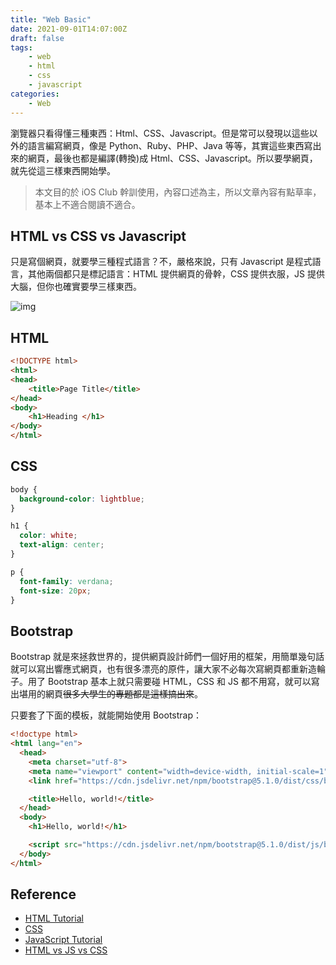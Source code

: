 ```yaml
---
title: "Web Basic"
date: 2021-09-01T14:07:00Z
draft: false
tags: 
    - web
    - html
    - css
    - javascript
categories:
    - Web
---
```


瀏覽器只看得懂三種東西：Html、CSS、Javascript。但是常可以發現以這些以外的語言編寫網頁，像是 Python、Ruby、PHP、Java 等等，其實這些東西寫出來的網頁，最後也都是編譯(轉換)成 Html、CSS、Javascript。所以要學網頁，就先從這三樣東西開始學。

<!--more-->

> 本文目的於 iOS Club 幹訓使用，內容口述為主，所以文章內容有點草率，基本上不適合閱讀不適合。

## HTML vs CSS vs Javascript

只是寫個網頁，就要學三種程式語言？不，嚴格來說，只有 Javascript 是程式語言，其他兩個都只是標記語言：HTML 提供網頁的骨幹，CSS 提供衣服，JS 提供大腦，但你也確實要學三樣東西。

![img](https://pic1.zhimg.com/80/v2-ee31ec6f20c74c5b03e8d48da1178820_720w.jpg)

## HTML

```html
<!DOCTYPE html>
<html>
<head>
    <title>Page Title</title>
</head>
<body>
    <h1>Heading </h1>
</body>
</html>
```

## CSS

```css
body {
  background-color: lightblue;
}

h1 {
  color: white;
  text-align: center;
}

p {
  font-family: verdana;
  font-size: 20px;
}
```

## Bootstrap

Bootstrap 就是來拯救世界的，提供網頁設計師們一個好用的框架，用簡單幾句話就可以寫出響應式網頁，也有很多漂亮的原件，讓大家不必每次寫網頁都重新造輪子。用了 Bootstrap 基本上就只需要碰 HTML，CSS 和 JS 都不用寫，就可以寫出堪用的網頁~~很多大學生的專題都是這樣搞出來~~。

只要套了下面的模板，就能開始使用 Bootstrap：

```html
<!doctype html>
<html lang="en">
  <head>
    <meta charset="utf-8">
    <meta name="viewport" content="width=device-width, initial-scale=1">
    <link href="https://cdn.jsdelivr.net/npm/bootstrap@5.1.0/dist/css/bootstrap.min.css" rel="stylesheet" integrity="sha384-KyZXEAg3QhqLMpG8r+8fhAXLRk2vvoC2f3B09zVXn8CA5QIVfZOJ3BCsw2P0p/We" crossorigin="anonymous">

    <title>Hello, world!</title>
  </head>
  <body>
    <h1>Hello, world!</h1>

    <script src="https://cdn.jsdelivr.net/npm/bootstrap@5.1.0/dist/js/bootstrap.bundle.min.js" integrity="sha384-U1DAWAznBHeqEIlVSCgzq+c9gqGAJn5c/t99JyeKa9xxaYpSvHU5awsuZVVFIhvj" crossorigin="anonymous"></script>
  </body>
</html>
```

## Reference

* [HTML Tutorial](https://www.w3schools.com/html)
* [CSS](https://www.w3schools.com/css)
* [JavaScript Tutorial](https://www.w3schools.com/js)
* [HTML vs JS vs CSS](https://zhuanlan.zhihu.com/p/67242125)
